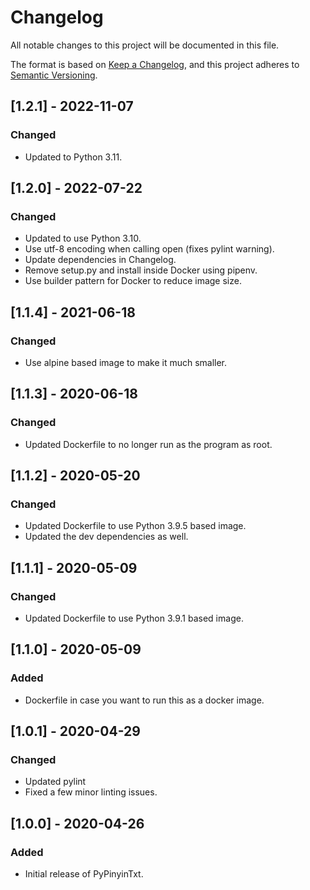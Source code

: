 # Changelog

All notable changes to this project will be documented in this file.

The format is based on [Keep a Changelog](https://keepachangelog.com/en/1.0.0/),
and this project adheres to [Semantic Versioning](https://semver.org/spec/v2.0.0.html).

## [1.2.1] - 2022-11-07

### Changed

- Updated to Python 3.11.

## [1.2.0] - 2022-07-22

### Changed

- Updated to use Python 3.10.
- Use utf-8 encoding when calling open (fixes pylint warning).
- Update dependencies in Changelog.
- Remove setup.py and install inside Docker using pipenv.
- Use builder pattern for Docker to reduce image size.

## [1.1.4] - 2021-06-18

### Changed

- Use alpine based image to make it much smaller.

## [1.1.3] - 2020-06-18

### Changed

- Updated Dockerfile to no longer run as the program as root.

## [1.1.2] - 2020-05-20

### Changed

- Updated Dockerfile to use Python 3.9.5 based image.
- Updated the dev dependencies as well.

## [1.1.1] - 2020-05-09

### Changed

- Updated Dockerfile to use Python 3.9.1 based image.

## [1.1.0] - 2020-05-09

### Added

- Dockerfile in case you want to run this as a docker image.

## [1.0.1] - 2020-04-29

### Changed

- Updated pylint
- Fixed a few minor linting issues.

## [1.0.0] - 2020-04-26

### Added

- Initial release of PyPinyinTxt.
